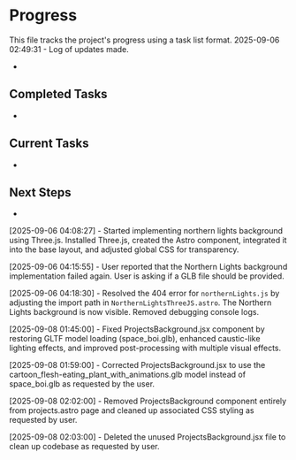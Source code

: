 # Progress

This file tracks the project's progress using a task list format.
2025-09-06 02:49:31 - Log of updates made.

-

## Completed Tasks

-

## Current Tasks

-

## Next Steps

-

[2025-09-06 04:08:27] - Started implementing northern lights background using Three.js. Installed Three.js, created the Astro component, integrated it into the base layout, and adjusted global CSS for transparency.

[2025-09-06 04:15:55] - User reported that the Northern Lights background implementation failed again. User is asking if a GLB file should be provided.

[2025-09-06 04:18:30] - Resolved the 404 error for `northernLights.js` by adjusting the import path in `NorthernLightsThreeJS.astro`. The Northern Lights background is now visible. Removed debugging console logs.

[2025-09-08 01:45:00] - Fixed ProjectsBackground.jsx component by restoring GLTF model loading (space_boi.glb), enhanced caustic-like lighting effects, and improved post-processing with multiple visual effects.

[2025-09-08 01:59:00] - Corrected ProjectsBackground.jsx to use the cartoon_flesh-eating_plant_with_animations.glb model instead of space_boi.glb as requested by the user.

[2025-09-08 02:02:00] - Removed ProjectsBackground component entirely from projects.astro page and cleaned up associated CSS styling as requested by user.

[2025-09-08 02:03:00] - Deleted the unused ProjectsBackground.jsx file to clean up codebase as requested by user.
